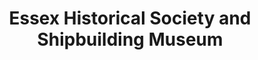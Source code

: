 ---
layout: repo
title: "Essex Historical Society and Shipbuilding Museum"
id: 18253
permalink: repos/18253/
---
